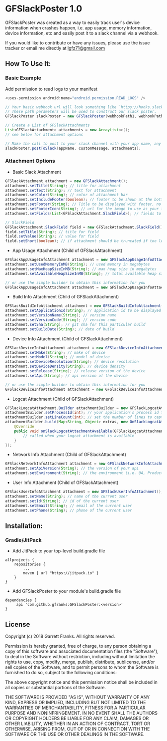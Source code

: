 GFSlackPoster 1.0
===========

GFSlackPoster was created as a way to easily track user's device information when crashes happen, i.e. app usage, memory information, device information, etc and easily post it to a slack channel via a webhook.

If you would like to contribute or have any issues, please use the issue tracker or email me directly at lgfz71@gmail.com

How To Use It:
-------------

### Basic Example

Add permission to read logs to your manifest
```java
<uses-permission android:name="android.permission.READ_LOGS" />
```

```java
// Your basic webhook url will look something like `https://hooks.slack.com/1234/abcd/1a2b3c4d` with 3 path parameters.
// These path parameters will be used to construct our slack poster.
GFSlackPoster slackPoster = new GFSlackPoster(webhookPath1, webhookPath2, webhookPath3);

// Create a List of GFSlackAttachments
List<GFSlackAttachment> attachments = new ArrayList<>();
// see below for attachment options

// Make the call to post to your slack channel with your app name, any custom message, and your attachments
slackPoster.postToSlack(appName, customMessage, attachments);
```

### Attachment Options

- Basic Slack Attachment
```java
GFSlackAttachment attachment = new GFSlackAttachment();
attachment.setTitle(String); // title for attachment
attachment.setText(String); // text for attachment
attachment.setColor(String); // color of attachment bar
attachment.setIncludeFooter(boolean); // footer to be shown at the bottom of the attachment, i.e. app name and timestamp, timestamp is already set to current time
attachment.setFooter(String); // Title to be displayed with footer, no footer will be displayed if footer and footer icon are not set
attachment.setFooterIcon(String); // url for the image to use as your footer's icon, no footer will be displayed if footer and footer icon are not set
attachment.setFields(List<GFSlackAttachment.SlackField>); // fields to use for attachment (defaults to 1 when not set)

// SlackField
GFSlackAttachment.SlackField field = new GFSlackAttachment.SlackField();
field.setTitle(String); // title for field
field.setValue(String); // value for field
field.setShort(boolean); // if attachment should be truncated if too long, defaults to true
```

- App Usage Attachment (Child of GFSlackAttachment)
```java
GFSlackAppUsageInfoAttachment attachment = new GFSlackAppUsageInfoAttachment();
attachment.setUsedMemoryInMB(String); // used memory in megabytes
attachment.setMaxHeapSizeInMB(String); // max heap size in megabytes
attachment.setAvailableHeapSizeInMB(String); // total available heap size in megabytes

// or use the simple builder to obtain this information for you
GFSlackAppUsageInfoAttachment attachment = new GFSlackAppUsageInfoAttachment.SimpleBuilder().build();
```

- Build Info Attachment (Child of GFSlackAttachment)
```java
GFSlackBuildInfoAttachment attachment = new GFSlackBuildInfoAttachment();
attachment.setApplicationId(String); // application id to be displayed
attachment.setVersionName(String); // version name
attachment.setVersionCode(String); // version code
attachment.setSha(String); // git sha for this particular build
attachment.setBuildDate(String); // date of build
```

- Device Info Attachment (Child of GFSlackAttachment)
```java
GFSlackDeviceInfoAttachment attachment = new GFSlackDeviceInfoAttachment();
attachment.setMake(String); // make of device
attachment.setModel(String); // model of device
attachment.setDeviceResolution(String); // device resolution
attachment.setDeviceDensity(String); // device density
attachment.setRelease(String); // release version of the device
attachment.setApi(String); // api version of the device

// or use the simple builder to obtain this information for you
GFSlackDeviceInfoAttachment attachment = new GFSlackDeviceInfoAttachment.SimpleBuilder(Context).build();
```

- Logcat Attachment (Child of GFSlackAttachment)
```java
GFSlackLogcatAttachment.Builder attachmentBuilder = new GFSlackLogcatAttachment.Builder();
attachmentBuilder.setProcessId(int); // your application's process id to monitor -- REQUIRED
attachmentBuilder.setLineCount(int); // set the number of lines to capture from the log, defaults to 125
attachmentBuilder.build(Map<String, Object> extras, new OnSlackLogcatAttachmentAvailableListener() {
    @Override
    public void onSlackLogcatAttachmentAvailable(GFSlackLogcatAttachment attachment, Map<String, Object> extras) {
        // called when your logcat attachment is available
    }
});
```

- Network Info Attachment (Child of GFSlackAttachment)
```java
GFSlackNetworkInfoAttachment attachment = new GFSlackNetworkInfoAttachment();
attachment.setApiVersion(String); // the version of your api
attachment.setEnvironment(String); // the environment (i.e. QA, Production, DEV, etc)
```

- User Info Attachment (Child of GFSlackAttachment)
```java
GFSlackUserInfoAttachment attachment = new GFSlackUserInfoAttachment();
attachment.setName(String); // name of the current user
attachment.setId(String); // id of the current user
attachment.setEmail(String); // email of the current user
attachment.setPhone(String); // phone of the current user
```

Installation:
------------

### Gradle/JitPack

- Add JitPack to your top-level build.gradle file
```
allprojects {
    repositories {
        ...
        maven { url "https://jitpack.io" }
    }
}
```
- Add GFSlackPoster to your module's build.gradle file
```
dependencies {
     api 'com.github.gfranks:GFSlackPoster:<version>'
}
```

License
-------
Copyright (c) 2018 Garrett Franks. All rights reserved.

Permission is hereby granted, free of charge, to any person obtaining a copy
of this software and associated documentation files (the "Software"), to deal
in the Software without restriction, including without limitation the rights
to use, copy, modify, merge, publish, distribute, sublicense, and/or sell
copies of the Software, and to permit persons to whom the Software is
furnished to do so, subject to the following conditions:

The above copyright notice and this permission notice shall be included in
all copies or substantial portions of the Software.

THE SOFTWARE IS PROVIDED "AS IS", WITHOUT WARRANTY OF ANY KIND, EXPRESS OR
IMPLIED, INCLUDING BUT NOT LIMITED TO THE WARRANTIES OF MERCHANTABILITY,
FITNESS FOR A PARTICULAR PURPOSE AND NONINFRINGEMENT. IN NO EVENT SHALL THE
AUTHORS OR COPYRIGHT HOLDERS BE LIABLE FOR ANY CLAIM, DAMAGES OR OTHER
LIABILITY, WHETHER IN AN ACTION OF CONTRACT, TORT OR OTHERWISE, ARISING FROM,
OUT OF OR IN CONNECTION WITH THE SOFTWARE OR THE USE OR OTHER DEALINGS IN THE
SOFTWARE.
